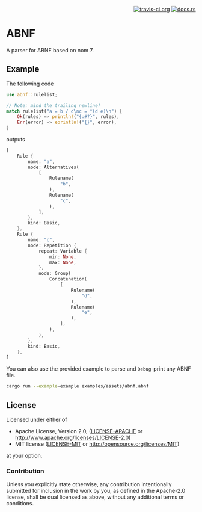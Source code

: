 <p align="right">
  <a href="https://travis-ci.org/duesee/abnf"><img src="https://travis-ci.org/duesee/abnf.svg?branch=master" title="travis-ci.org"/></a>
  <a href="https://docs.rs/abnf"><img src="https://img.shields.io/badge/documentation-docs.rs-informational" title="docs.rs"/></a>
</p>

# ABNF

A parser for ABNF based on nom 7.

## Example

The following code

```rust
use abnf::rulelist;

// Note: mind the trailing newline!
match rulelist("a = b / c\nc = *(d e)\n") {
    Ok(rules) => println!("{:#?}", rules),
    Err(error) => eprintln!("{}", error),
}
```

outputs

```rust
[
    Rule {
        name: "a",
        node: Alternatives(
            [
                Rulename(
                    "b",
                ),
                Rulename(
                    "c",
                ),
            ],
        ),
        kind: Basic,
    },
    Rule {
        name: "c",
        node: Repetition {
            repeat: Variable {
                min: None,
                max: None,
            },
            node: Group(
                Concatenation(
                    [
                        Rulename(
                            "d",
                        ),
                        Rulename(
                            "e",
                        ),
                    ],
                ),
            ),
        },
        kind: Basic,
    },
]
```

You can also use the provided example to parse and `Debug`-print any ABNF file.

```sh
cargo run --example=example examples/assets/abnf.abnf
```

## License

Licensed under either of

 * Apache License, Version 2.0, ([LICENSE-APACHE](LICENSE-APACHE) or http://www.apache.org/licenses/LICENSE-2.0)
 * MIT license ([LICENSE-MIT](LICENSE-MIT) or http://opensource.org/licenses/MIT)

at your option.

### Contribution

Unless you explicitly state otherwise, any contribution intentionally submitted
for inclusion in the work by you, as defined in the Apache-2.0 license, shall be dual licensed as above, without any
additional terms or conditions.
